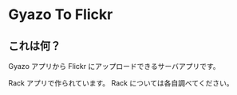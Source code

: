# Gyazo To Flickr
## これは何？
Gyazo アプリから Flickr にアップロードできるサーバアプリです。

Rack アプリで作られています。 Rack については各自調べてください。
